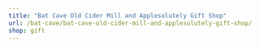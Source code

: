 ```yaml
---
title: "Bat Cave Old Cider Mill and Applesolutely Gift Shop"
url: /bat-cave/bat-cave-old-cider-mill-and-applesolutely-gift-shop/
shop: gift
---
```

